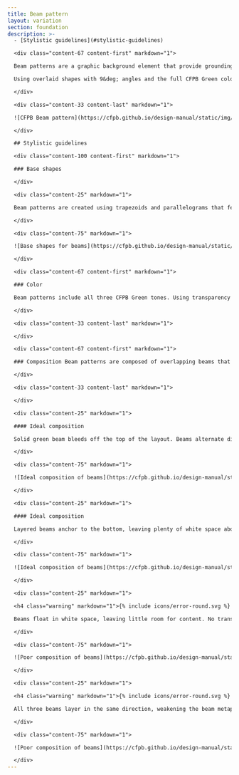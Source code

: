 ```yaml
---
title: Beam pattern
layout: variation
section: foundation
description: >-
  - [Stylistic guidelines](#stylistic-guidelines)

  <div class="content-67 content-first" markdown="1">

  Beam patterns are a graphic background element that provide grounding and visual interest.

  Using overlaid shapes with 9&deg; angles and the full CFPB Green color palette, the beam pattern provides a bold and engaging graphic reference to the beam concept in our logo.

  </div>

  <div class="content-33 content-last" markdown="1">

  ![CFPB Beam pattern](https://cfpb.github.io/design-manual/static/img/beams/Beams0_@2.png "CFPB Beam pattern")

  </div>

  ## Stylistic guidelines

  <div class="content-100 content-first" markdown="1">

  ### Base shapes

  </div>

  <div class="content-25" markdown="1">

  Beam patterns are created using trapezoids and parallelograms that feature the 9&deg; angle.

  </div>

  <div class="content-75" markdown="1">

  ![Base shapes for beams](https://cfpb.github.io/design-manual/static/img/beams/Beams3.png "Base shapes for beams")

  </div>

  <div class="content-67 content-first" markdown="1">

  ### Color

  Beam patterns include all three CFPB Green tones. Using transparency increases the strength of the beam metaphor. Transparency should be achieved through opacity, not blending modes like multiply / darken / etc.

  </div>

  <div class="content-33 content-last" markdown="1">

  </div>

  <div class="content-67 content-first" markdown="1">

  ### Composition Beam patterns are composed of overlapping beams that frame areas of white space used for titles, text, and other graphic elements. Beams always point horizontally, not vertically.

  </div>

  <div class="content-33 content-last" markdown="1">

  </div>

  <div class="content-25" markdown="1">

  #### Ideal composition

  Solid green beam bleeds off the top of the layout. Beams alternate direction to create layered beam shapes.

  </div>

  <div class="content-75" markdown="1">

  ![Ideal composition of beams](https://cfpb.github.io/design-manual/static/img/beams/Beams4.png "Ideal beams")

  </div>

  <div class="content-25" markdown="1">

  #### Ideal composition

  Layered beams anchor to the bottom, leaving plenty of white space above for type. This works especially well for horizontal layouts.

  </div>

  <div class="content-75" markdown="1">

  ![Ideal composition of beams](https://cfpb.github.io/design-manual/static/img/beams/Beams5.png "Ideal beams")

  </div>

  <div class="content-25" markdown="1">

  <h4 class="warning" markdown="1">{% include icons/error-round.svg %} Poor composition</h4>

  Beams float in white space, leaving little room for content. No transparency used.

  </div>

  <div class="content-75" markdown="1">

  ![Poor composition of beams](https://cfpb.github.io/design-manual/static/img/beams/Beams6.png "Poor composition of beams")

  </div>

  <div class="content-25" markdown="1">

  <h4 class="warning" markdown="1">{% include icons/error-round.svg %} Poor composition</h4>

  All three beams layer in the same direction, weakening the beam metaphor.

  </div>

  <div class="content-75" markdown="1">

  ![Poor composition of beams](https://cfpb.github.io/design-manual/static/img/beams/Beams7.png "Poor composition of beams")

  </div>
---
```

